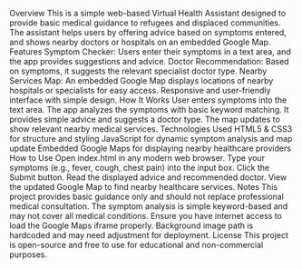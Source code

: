 Overview 
This is a simple web-based Virtual Health Assistant designed to provide basic medical guidance to refugees
and displaced communities. The assistant helps users by offering advice based on symptoms entered, and 
shows nearby doctors or hospitals on an embedded Google Map.
Features
Symptom Checker: Users enter their symptoms in a text area, and the app provides suggestions and advice.
Doctor Recommendation: Based on symptoms, it suggests the relevant specialist doctor type.
Nearby Services Map: An embedded Google Map displays locations of nearby hospitals or specialists for easy access.
Responsive and user-friendly interface with simple design.
How It Works
User enters symptoms into the text area.
The app analyzes the symptoms with basic keyword matching.
It provides simple advice and suggests a doctor type.
The map updates to show relevant nearby medical services.
Technologies Used
HTML5 & CSS3 for structure and styling
JavaScript for dynamic symptom analysis and map update
Embedded Google Maps for displaying nearby healthcare providers
How to Use
Open index.html in any modern web browser.
Type your symptoms (e.g., fever, cough, chest pain) into the input box.
Click the Submit button.
Read the displayed advice and recommended doctor.
View the updated Google Map to find nearby healthcare services.
Notes
This project provides basic guidance only and should not replace professional medical consultation.
The symptom analysis is simple keyword-based and may not cover all medical conditions.
Ensure you have internet access to load the Google Maps iframe properly.
Background image path is hardcoded and may need adjustment for deployment.
License
This project is open-source and free to use for educational and non-commercial purposes.
